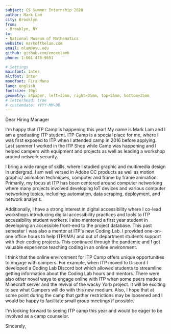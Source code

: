 ```yaml
---
subject: CS Summer Internship 2020
author: Mark Lam
city: Brooklyn
from:
- Brooklyn, NY
to:
- National Museum of Mathematics
website: markofthelam.com
email: mlam@nyu.edu
github: github.com/emceelamb
phone: 1-661-478-9651

# Settings
mainfont: Inter
altfont: Inter 
monofont: Fira Mono
lang: english
fontsize: 10pt
geometry: a4paper, left=35mm, right=35mm, top=25mm, bottom=25mm
# letterhead: true
# customdate: YYYY-MM-DD
---
```


Dear Hiring Manager

I'm happy that ITP Camp is happening this year! My name is Mark Lam and I am a graduating ITP student. ITP Camp is a special place for me, where I was first exposed to ITP when I attended camp in 2016 before applying. Last summer I worked in the ITP Shop while Camp was happening and I helped campers with equipment and projects as well as leading a workshop around network security.

I bring a wide range of skills, where I studied graphic and multimedia design in undergrad. I am well versed in Adobe CC products as well as motion graphic/ animation techniques, computer and frame by frame animation. Primarily, my focus at ITP has been centered around computer networking where many projects involved developing IoT devices and various computer networking topics, including: automation, data scraping, deployment, and network analysis. 

Additionally, I have a strong interest in digital accessibility where I co-lead workshops introducing digital accessibility practices and tools to ITP accessibility student workers. I also mentored a first year student in developing an accessible front-end to the project database. This past semester I was also a mentor at ITP's new Coding Lab. I provided one-on-one office hours to help ITP/IMA/ and out of department students support with their coding projects. This continued through the pandemic and I got valuable experience teaching coding in an online environment.

I think that the online environment for ITP Camp offers unique opportunities to engage with campers. For example, when ITP moved to Discord I developed a Coding Lab Discord bot which allowed students to streamline getting information about the Coding Lab hours and mentors. There were also other novel ways to engage online with ITP when some peers made a Minecraft server and the revival of the wacky Yorb project. It will be exciting to see what Campers will do with this new medium. Also, I hope that at some point during the camp that gather restrictions may be loosened and I would be happy to facilitate small group meetings if possible.

I'm looking forward to seeing ITP camp this year and would be eager to be involved as a camp counselor.

Sincerely,
